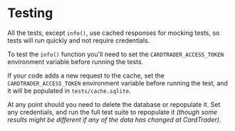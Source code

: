 # Testing

All the tests, except `info()`, use cached responses for mocking tests, so tests will run quickly and not require credentials.

To test the `info()` function you'll need to set the `CARDTRADER_ACCESS_TOKEN` environment variable before running the tests.

If your code adds a new request to the cache, set the `CARDTRADER_ACCESS_TOKEN` environment variable before running the test, and it will be populated in `tests/cache.sqlite`.

At any point should you need to delete the database or repopulate it.
Set any credentials, and run the full test suite to repopulate it *(though some results might be different if any of the data has changed at CardTrader)*.
